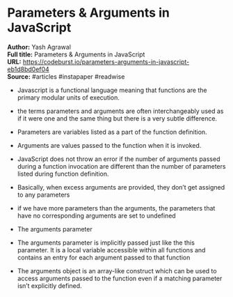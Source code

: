 # Parameters & Arguments in JavaScript

**Author:** Yash Agrawal  
**Full title:** Parameters & Arguments in JavaScript  
**URL:** https://codeburst.io/parameters-arguments-in-javascript-eb1d8bd0ef04  
**Source:** #articles #instapaper #readwise

- Javascript is a functional language meaning that functions are the primary modular units of execution. 
   
- the terms parameters and arguments are often interchangeably used as if it were one and the same thing but there is a very subtle difference. 
   
- Parameters are variables listed as a part of the function definition. 
   
- Arguments are values passed to the function when it is invoked. 
   
- JavaScript does not throw an error if the number of arguments passed during a function invocation are different than the number of parameters listed during function definition. 
   
- Basically, when excess arguments are provided, they don’t get assigned to any parameters 
   
- if we have more parameters than the arguments, the parameters that have no corresponding arguments are set to undefined 
   
- The arguments parameter 
   
- The arguments parameter is implicitly passed just like the this parameter. It is a local variable accessible within all functions and contains an entry for each argument passed to that function 
   
- The arguments object is an array-like construct which can be used to access arguments passed to the function even if a matching parameter isn’t explicitly defined. 
   
